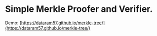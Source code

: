 # Simple Merkle Proofer and Verifier.

Demo: [https://dataram57.github.io/merkle-tree/](https://dataram57.github.io/merkle-tree/)